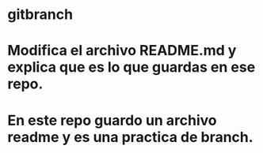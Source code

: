 # gitbranch
# Modifica el archivo README.md y explica que es lo que guardas en ese repo.
# En este repo guardo un archivo readme y es una practica de branch.